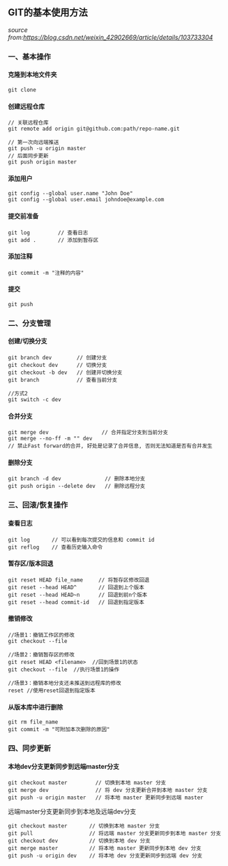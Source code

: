 ## GIT的基本使用方法

*source from:https://blog.csdn.net/weixin_42902669/article/details/103733304*

### 一、基本操作

#### 克隆到本地文件夹

```
git clone 
```

#### 创建远程仓库

```
// 关联远程仓库
git remote add origin git@github.com:path/repo-name.git

// 第一次向远端推送
git push -u origin master
// 后面同步更新
git push origin master
```

#### 添加用户

```
git config --global user.name "John Doe"
git config --global user.email johndoe@example.com
```

#### 提交前准备

```
git log         // 查看日志
git add .       // 添加到暂存区
```

#### 添加注释

```
git commit -m "注释的内容"
```

#### 提交

```
git push
```



### 二、分支管理

#### 创建/切换分支

```
git branch dev        // 创建分支
git checkout dev      // 切换分支
git checkout -b dev   // 创建并切换分支
git branch            // 查看当前分支
```

```
//方式2
git switch -c dev
```

#### 合并分支

```
git merge dev                 // 合并指定分支到当前分支
git merge --no-ff -m "" dev   
// 禁止Fast forward的合并, 好处是记录了合并信息, 否则无法知道是否有合并发生
```

#### 删除分支

```
git branch -d dev              // 删除本地分支
git push origin --delete dev   // 删除远程分支
```



### 三、回滚/恢复操作

#### 查看日志

```
git log       // 可以看到每次提交的信息和 commit id
git reflog    // 查看历史输入命令
```

#### 暂存区/版本回退

```
git reset HEAD file_name     // 将暂存区修改回退
git reset --head HEAD^       // 回退到上个版本
git reset --head HEAD~n      // 回退到前n个版本
git reset --head commit-id   // 回退到指定版本
```

#### 撤销修改

```
//场景1：撤销工作区的修改
git checkout --file

//场景2：撤销暂存区的修改
git reset HEAD <filename>  //回到场景1的状态
git checkout --file  //执行场景1的操作

//场景3：撤销本地分支还未推送到远程库的修改
reset //使用reset回退到指定版本

```

#### 从版本库中进行删除

```
git rm file_name
git commit -m "可附加本次删除的原因"
```



### 四、同步更新

#### 本地dev分支更新同步到远端master分支

```
git checkout master         // 切换到本地 master 分支
git merge dev               // 将 dev 分支更新合并到本地 master 分支
git push -u origin master   // 将本地 master 更新同步到远端 master
```

远端master分支更新同步到本地及远端dev分支

```
git checkout master       // 切换到本地 master 分支
git pull                  // 将远端 master 分支更新同步到本地 master 分支
git checkout dev          // 切换到本地 dev 分支
git merge master          // 将本地 master 更新同步到本地 dev 分支
git push -u origin dev    // 将本地 dev 分支更新同步到远端 dev 分支
```

